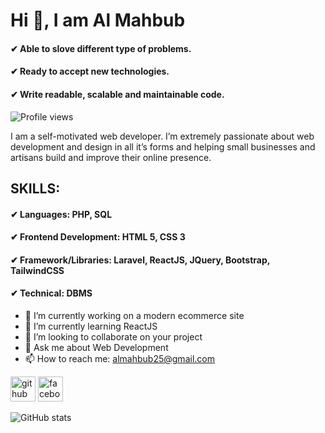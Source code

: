 
# Hi 👋, I am Al Mahbub

#### ✔ Able to slove different type of problems.

#### ✔ Ready to accept new technologies.

#### ✔ Write readable, scalable and maintainable code.


![Profile views](https://gpvc.arturio.dev/mahbubartisan) 

I am a self-motivated web developer. I’m extremely passionate about web development and design in all it’s forms and helping small businesses and artisans build and improve their online presence. 


## SKILLS:

#### ✔ Languages: PHP, SQL

#### ✔ Frontend Development: HTML 5, CSS 3

#### ✔ Framework/Libraries: Laravel, ReactJS, JQuery, Bootstrap, TailwindCSS  

#### ✔ Technical: DBMS


- 🔭 I’m currently working on a modern ecommerce site 
- 🌱 I’m currently learning ReactJS 
- 👯 I’m looking to collaborate on your project 
- 💬 Ask me about Web Development 
- 📫 How to reach me: almahbub25@gmail.com 


[<img src='https://cdn.jsdelivr.net/npm/simple-icons@3.0.1/icons/github.svg' alt='github' height='40'>](https://github.com/mahbubartisan)  [<img src='https://cdn.jsdelivr.net/npm/simple-icons@3.0.1/icons/facebook.svg' alt='facebook' height='40'>](https://www.facebook.com/mahbub.hossain.71066)  

![GitHub stats](https://github-readme-stats.vercel.app/api?username=mahbubartisan&show_icons=true)  

 

